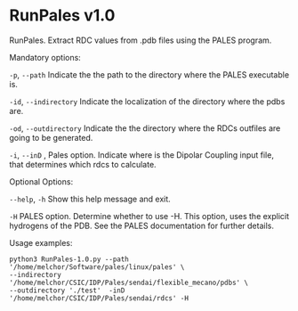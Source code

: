 RunPales v1.0
=============

RunPales. Extract RDC values from .pdb files using the PALES program.

Mandatory options:

`-p`, `--path`                             Indicate the the path to the directory where the PALES executable is.

`-id`, `--indirectory`                         Indicate the localization of the directory where the pdbs are.

`-od`, `--outdirectory`                        Indicate the the directory where the RDCs outfiles are going to be generated.
  
`-i`,  `--inD` ,                            Pales option. Indicate where is the Dipolar Coupling input file,
                                           that determines which rdcs to calculate.




Optional Options:

`--help`, `-h`                                 Show this help message and exit.


`-H`                                         PALES option.  Determine whether to use -H. This option, uses the explicit                                                hydrogens of the PDB. See the PALES documentation for further details.


Usage examples:
```
python3 RunPales-1.0.py --path '/home/melchor/Software/pales/linux/pales' \
--indirectory '/home/melchor/CSIC/IDP/Pales/sendai/flexible_mecano/pdbs' \
--outdirectory './test'  -inD '/home/melchor/CSIC/IDP/Pales/sendai/rdcs' -H
```

